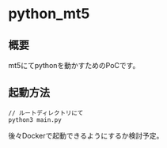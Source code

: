 # python_mt5

## 概要
mt5にてpythonを動かすためのPoCです。

## 起動方法

```
// ルートディレクトリにて
python3 main.py
```

後々Dockerで起動できるようにするか検討予定。